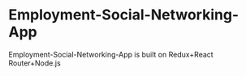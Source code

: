 # Employment-Social-Networking-App
Employment-Social-Networking-App is built on Redux+React Router+Node.js
